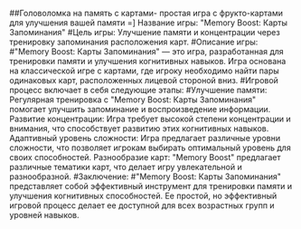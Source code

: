 ##Головоломка на память с картами- простая игра с фрукто-картами для улучшения вашей памяти =] 
Название игры: "Memory Boost: Карты Запоминания"
#Цель игры: Улучшение памяти и концентрации через тренировку запоминания расположения карт.
#Описание игры:
#"Memory Boost: Карты Запоминания" — это игра, разработанная для тренировки памяти и улучшения когнитивных навыков. Игра основана на классической игре с картами, где игроку необходимо найти пары одинаковых карт, расположенных лицевой стороной вниз.
#Игровой процесс включает в себя следующие этапы:
#Улучшение памяти: Регулярная тренировка с "Memory Boost: Карты Запоминания" помогает улучшить запоминание и воспроизведение информации.
Развитие концентрации: Игра требует высокой степени концентрации и внимания, что способствует развитию этих когнитивных навыков.
Адаптивный уровень сложности: Игра предлагает различные уровни сложности, что позволяет игрокам выбирать оптимальный уровень для своих способностей.
Разнообразие карт: "Memory Boost" предлагает различные тематики карт, что делает игру увлекательной и разнообразной.
#Заключение:
#"Memory Boost: Карты Запоминания" представляет собой эффективный инструмент для тренировки памяти и улучшения когнитивных способностей. Ее простой, но эффективный игровой процесс делает ее доступной для всех возрастных групп и уровней навыков.
